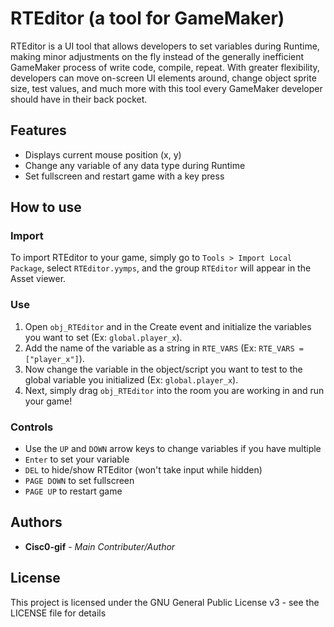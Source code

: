 # RTEditor (a tool for GameMaker)

RTEditor is a UI tool that allows developers to set variables during Runtime, making minor adjustments on the fly instead of the generally inefficient GameMaker process of write code, compile, repeat. With greater flexibility, developers can move on-screen UI elements around, change object sprite size, test values, and much more with this tool every GameMaker developer should have in their back pocket.

## Features
* Displays current mouse position (x, y)
* Change any variable of any data type during Runtime
* Set fullscreen and restart game with a key press

## How to use

### Import
To import RTEditor to your game, simply go to ``` Tools > Import Local Package ```, select ```RTEditor.yymps```, and the group ```RTEditor``` will appear in the Asset viewer.

### Use
1. Open ```obj_RTEditor``` and in the Create event and initialize the variables you want to set (Ex: ```global.player_x```). 
2. Add the name of the variable as a string in ```RTE_VARS``` (Ex: ```RTE_VARS = ["player_x"]```).
3. Now change the variable in the object/script you want to test to the global variable you initialized (Ex: ```global.player_x```).
4. Next, simply drag ```obj_RTEditor``` into the room you are working in and run your game!

### Controls
* Use the ```UP``` and ```DOWN``` arrow keys to change variables if you have multiple
* ```Enter``` to set your variable
* ```DEL``` to hide/show RTEditor (won't take input while hidden)
* ```PAGE DOWN``` to set fullscreen
* ```PAGE UP``` to restart game

## Authors

* **Cisc0-gif** - *Main Contributer/Author*

## License

This project is licensed under the GNU General Public License v3 - see the LICENSE file for details


